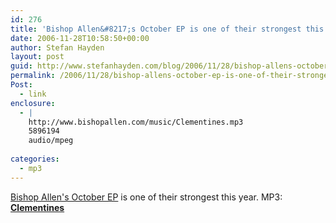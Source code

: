 ```yaml
---
id: 276
title: 'Bishop Allen&#8217;s October EP is one of their strongest this year. MP3: Clementines'
date: 2006-11-28T10:58:50+00:00
author: Stefan Hayden
layout: post
guid: http://www.stefanhayden.com/blog/2006/11/28/bishop-allens-october-ep-is-one-of-their-strongest-this-year-mp3-clementines/
permalink: /2006/11/28/bishop-allens-october-ep-is-one-of-their-strongest-this-year-mp3-clementines/
Post:
  - link
enclosure:
  - |
    http://www.bishopallen.com/music/Clementines.mp3
    5896194
    audio/mpeg
    
categories:
  - mp3
---
```

<p><a href="http://www.bishopallen.com/">Bishop Allen's October EP</a> is one of their strongest this year. MP3: <strong><a href="http://www.bishopallen.com/music/Clementines.mp3">Clementines</a></strong>
</p>
